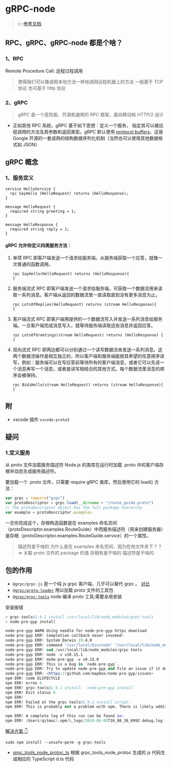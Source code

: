 # gRPC-node

> 👉[参考文档](http://doc.oschina.net/grpc?t=58008)

## RPC、gRPC、gRPC-node 都是个啥？

### 1、RPC

Remote Procedure Call: 远程过程调用

> 使得我们可以像调用本地方法一样地调用远程机器上的方法
> 一般基于 TCP 协议 也可基于 http 协议

### 2、gRPC

> gRPC 是一个高性能、开源和通用的 RPC 框架，面向移动和 HTTP/2 设计

-   正如其他 RPC 系统，gRPC 基于如下思想：定义一个服务， 指定其可以被远程调用的方法及其参数和返回类型。gRPC 默认使用 [protocol buffers](https://developers.google.com/protocol-buffers/)，这是 Google 开源的一套成熟的结构数据序列化机制（当然也可以使用其他数据格式如 JSON）

## gRPC 概念

### 1、服务定义

```
service HelloService {
  rpc SayHello (HelloRequest) returns (HelloResponse);
}

message HelloRequest {
  required string greeting = 1;
}

message HelloResponse {
  required string reply = 1;
}

```

#### gRPC 允许你定义四类服务方法：

1. 单项 RPC
   即客户端发送一个请求给服务端，从服务端获取一个应答，就像一次普通的函数调用。

    ```
    rpc SayHello(HelloRequest) returns (HelloResponse){
    }
    ```

2. 服务端流式 RPC
   即客户端发送一个请求给服务端，可获取一个数据流用来读取一系列消息。客户端从返回的数据流里一直读取直到没有更多消息为止。
    ```
    rpc LotsOfReplies(HelloRequest) returns (stream HelloResponse){
    }
    ```

3) 客户端流式 RPC
   即客户端用提供的一个数据流写入并发送一系列消息给服务端。一旦客户端完成消息写入，就等待服务端读取这些消息并返回应答。
    ```
    rpc LotsOfGreetings(stream HelloRequest) returns (HelloResponse) {
    }
    ```

4. 双向流式 RPC
   即两边都可以分别通过一个读写数据流来发送一系列消息。这两个数据流操作是相互独立的，所以客户端和服务端能按其希望的任意顺序读写，例如：服务端可以在写应答前等待所有的客户端消息，或者它可以先读一个消息再写一个消息，或者是读写相结合的其他方式。每个数据流里消息的顺序会被保持。
    ```
    rpc BidiHello(stream HelloRequest) returns (stream HelloResponse){
    }
    ```

## 附

-   vscode 插件 `vscode-proto3`

## 疑问

### 1.定义服务

从 proto 文件加载服务描述符
Node.js 的类库在运行时加载 .proto 中的客户端存根并动态生成服务描述符。

要加载一个 .proto 文件，只需要 require gRPC 类库，然后使用它的 load() 方法：

```js
var grpc = require("grpc")
var protoDescriptor = grpc.load(__dirname + "/route_guide.proto")
// The protoDescriptor object has the full package hierarchy
var example = protoDescriptor.examples
```

一旦你完成这个，存根构造函数是在 examples 命名空间（protoDescriptor.examples.RouteGuide）中而服务描述符（用来创建服务器）是存根（protoDescriptor.examples.RouteGuide.service）的一个属性。

> 描述符是干啥的
> 为什么是在 examples 命名空间，因为在他文件夹下？？=> 关联 proto 文件的 package 的值
> 存根有是干啥的
> 描述符是干啥的

## 包的作用

-   `@grpc/grpc-js` 是一个纯 js grpc 客户端，几乎可以替代 grpc 。 [对比](https://github.com/grpc/grpc-node/tree/master/packages/grpc-js)
-   [`@grpc/proto-loader`](https://github.com/grpc/grpc-node/tree/master/packages/proto-loader) 用以加载 proto 文件的工具包
-   [`@grpc/grpc-tools`](https://github.com/grpc/grpc-node/tree/master/packages/grpc-tools) node 编译 proto 工具;需要全局安装

安装报错

```s
> grpc-tools@1.9.1 install /usr/local/lib/node_modules/grpc-tools
> node-pre-gyp install

node-pre-gyp WARN Using needle for node-pre-gyp https download
node-pre-gyp ERR! Completion callback never invoked!
node-pre-gyp ERR! System Darwin 19.4.0
node-pre-gyp ERR! command "/usr/local/bin/node" "/usr/local/lib/node_modules/grpc-tools/node_modules/.bin/node-pre-gyp" "install"
node-pre-gyp ERR! cwd /usr/local/lib/node_modules/grpc-tools
node-pre-gyp ERR! node -v v10.15.1
node-pre-gyp ERR! node-pre-gyp -v v0.15.0
node-pre-gyp ERR! This is a bug in `node-pre-gyp`.
node-pre-gyp ERR! Try to update node-pre-gyp and file an issue if it does not help:
node-pre-gyp ERR! <https://github.com/mapbox/node-pre-gyp/issues>
npm ERR! code ELIFECYCLE
npm ERR! errno 6
npm ERR! grpc-tools@1.9.1 install: `node-pre-gyp install`
npm ERR! Exit status 6
npm ERR!
npm ERR! Failed at the grpc-tools@1.9.1 install script.
npm ERR! This is probably not a problem with npm. There is likely additional logging output above.

npm ERR! A complete log of this run can be found in:
npm ERR! /Users/qitmac/.npm/\_logs/2020-08-05T10_08_38_099Z-debug.log
```

[解决方案 👇](https://github.com/mapbox/node-pre-gyp/issues/433)

`sudo npm install --unsafe-perm -g grpc-tools`

-   [grpc_tools_node_protoc_ts](https://www.npmjs.com/package/grpc_tools_node_protoc_ts) 根据 grpc_tools_node_protoc 生成的 js 代码生成相应的 TypeScript d.ts 代码
